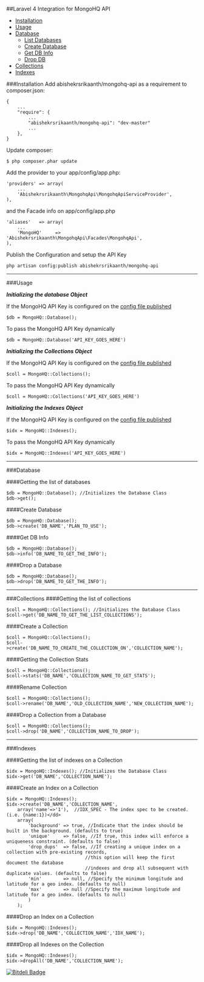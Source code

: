 ##Laravel 4 Integration for MongoHQ API


- [Installation](#install)
- [Usage](#usage)
- [Database](#database)
  - [List Databases](#list-db)
  - [Create Database](#create-db)
  - [Get DB Info](#info-db)
  - [Drop DB](#drop-db)
- [Collections](#collections)
- [Indexes](#indexes)

###Installation<a name="install"></a>
Add abishekrsrikaanth/mongohq-api as a requirement to composer.json:
```
{
    ...
    "require": {
        ...
        "abishekrsrikaanth/mongohq-api": "dev-master"
        ...
    },
}
```
Update composer:
```
$ php composer.phar update
```
Add the provider to your app/config/app.php:
```
'providers' => array(
    ...
    'Abishekrsrikaanth\MongohqApi\MongohqApiServiceProvider',
),
```
and the Facade info on app/config/app.php
```
'aliases'   => array(
    ...
    'MongoHQ'     => 'Abishekrsrikaanth\MongohqApi\Facades\MongohqApi',
),
```
Publish the Configuration and setup the API Key<a name="config-publish"></a>
```
php artisan config:publish abishekrsrikaanth/mongohq-api
```
---------------------
###Usage<a name="usage"></a>

***Initializing the database Object***

If the MongoHQ API Key is configured on the [config file published](#config-publish)
```
$db = MongoHQ::Database(); 
```

To pass the MongoHQ API Key dynamically

```
$db = MongoHQ::Database('API_KEY_GOES_HERE')
```

***Initializing the Collections Object***

If the MongoHQ API Key is configured on the [config file published](#config-publish)
```
$coll = MongoHQ::Collections(); 
```

To pass the MongoHQ API Key dynamically

```
$coll = MongoHQ::Collections('API_KEY_GOES_HERE')
```

***Initializing the Indexes Object***

If the MongoHQ API Key is configured on the [config file published](#config-publish)
```
$idx = MongoHQ::Indexes(); 
```

To pass the MongoHQ API Key dynamically

```
$idx = MongoHQ::Indexes('API_KEY_GOES_HERE')
```
-------------------
###Database<a name="database"></a>

####Getting the list of databases<a name="list-db"></a>
```
$db = MongoHQ::Database(); //Initializes the Database Class
$db->get();
```

####Create Database<a name="create-db"></a>
```
$db = MongoHQ::Database();
$db->create('DB_NAME','PLAN_TO_USE');
```

####Get DB Info<a name="info-db"></a>
```
$db = MongoHQ::Database();
$db->info('DB_NAME_TO_GET_THE_INFO');
```

####Drop a Database<a name="drop-db"></a>
```
$db = MongoHQ::Database();
$db->drop('DB_NAME_TO_GET_THE_INFO');
```
-------------------
###Collections<a name="collections"></a>
####Getting the list of collections<a name="list-coll"></a>
```
$coll = MongoHQ::Collections(); //Initializes the Database Class
$coll->get('DB_NAME_TO_GET_THE_LIST_COLLECTIONS');
```

####Create a Collection<a name="create-coll"></a>
```
$coll = MongoHQ::Collections();
$coll->create('DB_NAME_TO_CREATE_THE_COLLECTION_ON','COLLECTION_NAME');
```

####Getting the Collection Stats<a name="stats-coll"></a>
```
$coll = MongoHQ::Collections();
$coll->stats('DB_NAME','COLLECTION_NAME_TO_GET_STATS');
```

####Rename Collection<a name="info-coll"></a>
```
$coll = MongoHQ::Collections();
$coll->rename('DB_NAME','OLD_COLLECTION_NAME','NEW_COLLECTION_NAME');
```

####Drop a Collection from a Database<a name="drop-coll"></a>
```
$coll = MongoHQ::Collections();
$coll->drop('DB_NAME','COLLECTION_NAME_TO_DROP');
```
-----------------
###Indexes<a name="indexes"></a>

####Getting the list of indexes on a Collection<a name="list-idx"></a>
```
$idx = MongoHQ::Indexes(); //Initializes the Database Class
$idx->get('DB_NAME','COLLECTION_NAME');
```

####Create an Index on a Collection<a name="create-idx"></a>
```
$idx = MongoHQ::Indexes();
$idx->create('DB_NAME','COLLECTION_NAME',
    array('name'=>'1'),  //IDX_SPEC - The index spec to be created. (i.e. {name:1})</dd>
    array(
        'background' => true, //Indicate that the index should be built in the background. (defaults to true)
        'unique'     => false, //If true, this index will enforce a uniqueness constraint. (defaults to false)
        'drop_dups'  => false, //If creating a unique index on a collection with pre-existing records, 
                             //this option will keep the first document the database 
                             //indexes and drop all subsequent with duplicate values. (defaults to false)
        'min'        => null, //Specify the minimum longitude and latitude for a geo index. (defaults to null)
        'max'        => null //Specify the maximum longitude and latitude for a geo index. (defaults to null)
        )
    );

```
####Drop an Index on a Collection<a name="drop-db"></a>
```
$idx = MongoHQ::Indexes();
$idx->drop('DB_NAME','COLLECTION_NAME','IDX_NAME');
```

####Drop all Indexes on the Collection<a name="drop-db"></a>
```
$idx = MongoHQ::Indexes();
$idx->dropAll('DB_NAME','COLLECTION_NAME');
```

[![Bitdeli Badge](https://d2weczhvl823v0.cloudfront.net/abishekrsrikaanth/mongohq-api-laravel4/trend.png)](https://bitdeli.com/free "Bitdeli Badge")